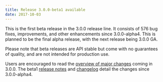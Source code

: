 ```yaml
---
title: Release 3.0.0-beta1 available
date: 2017-10-03
---
```

<!---
  Licensed under the Apache License, Version 2.0 (the "License");
  you may not use this file except in compliance with the License.
  You may obtain a copy of the License at

   http://www.apache.org/licenses/LICENSE-2.0

  Unless required by applicable law or agreed to in writing, software
  distributed under the License is distributed on an "AS IS" BASIS,
  WITHOUT WARRANTIES OR CONDITIONS OF ANY KIND, either express or implied.
  See the License for the specific language governing permissions and
  limitations under the License. See accompanying LICENSE file.
-->

This is the first beta release in the 3.0.0 release line. It consists of 576 bug fixes, improvements, and other enhancements since 3.0.0-alpha4. This is planned to be the final alpha release, with the next release being 3.0.0 GA.

Please note that beta releases are API stable but come with no guarantees of quality, and are not intended for production use.

Users are encouraged to read the [overview of major changes](http://hadoop.apache.org/docs/r3.0.0-beta1/index.html) coming
in 3.0.0. The beta1 [release notes](http://hadoop.apache.org/docs/r3.0.0-beta1/hadoop-project-dist/hadoop-common/release/3.0.0-beta1/RELEASENOTES.3.0.0-beta1.html)
and [changelog](http://hadoop.apache.org/docs/r3.0.0-beta1/hadoop-project-dist/hadoop-common/release/3.0.0-beta1/CHANGES.3.0.0-beta1.html) detail the changes since 3.0.0-alpha4.
